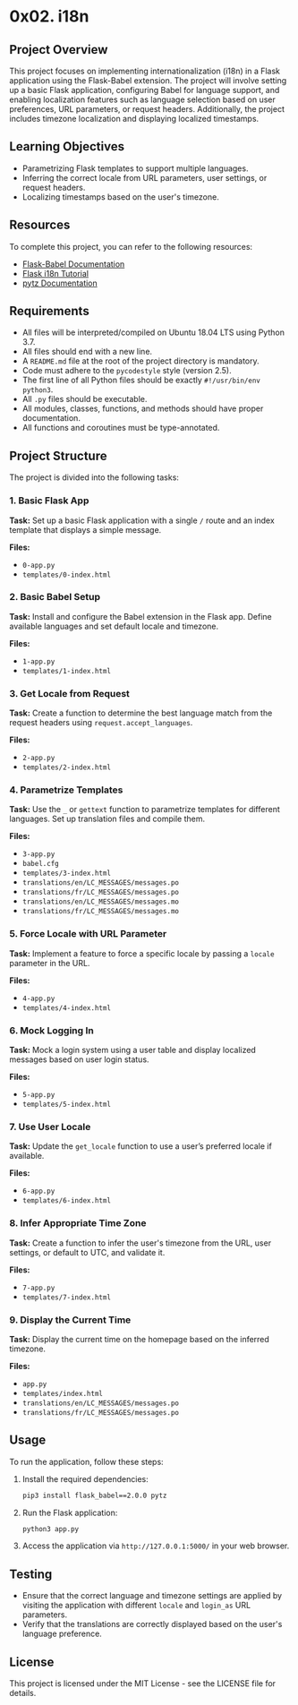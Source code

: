 # 0x02. i18n

## Project Overview

This project focuses on implementing internationalization (i18n) in a Flask application using the Flask-Babel extension. The project will involve setting up a basic Flask application, configuring Babel for language support, and enabling localization features such as language selection based on user preferences, URL parameters, or request headers. Additionally, the project includes timezone localization and displaying localized timestamps.

## Learning Objectives

- Parametrizing Flask templates to support multiple languages.
- Inferring the correct locale from URL parameters, user settings, or request headers.
- Localizing timestamps based on the user's timezone.

## Resources

To complete this project, you can refer to the following resources:

- [Flask-Babel Documentation](https://pythonhosted.org/Flask-Babel/)
- [Flask i18n Tutorial](https://blog.miguelgrinberg.com/post/the-flask-mega-tutorial-part-xiii-i18n-and-l10n)
- [pytz Documentation](https://pytz.sourceforge.net/)

## Requirements

- All files will be interpreted/compiled on Ubuntu 18.04 LTS using Python 3.7.
- All files should end with a new line.
- A `README.md` file at the root of the project directory is mandatory.
- Code must adhere to the `pycodestyle` style (version 2.5).
- The first line of all Python files should be exactly `#!/usr/bin/env python3`.
- All `.py` files should be executable.
- All modules, classes, functions, and methods should have proper documentation.
- All functions and coroutines must be type-annotated.

## Project Structure

The project is divided into the following tasks:

### 1. Basic Flask App

**Task:** Set up a basic Flask application with a single `/` route and an index template that displays a simple message.

**Files:**

- `0-app.py`
- `templates/0-index.html`

### 2. Basic Babel Setup

**Task:** Install and configure the Babel extension in the Flask app. Define available languages and set default locale and timezone.

**Files:**

- `1-app.py`
- `templates/1-index.html`

### 3. Get Locale from Request

**Task:** Create a function to determine the best language match from the request headers using `request.accept_languages`.

**Files:**

- `2-app.py`
- `templates/2-index.html`

### 4. Parametrize Templates

**Task:** Use the `_` or `gettext` function to parametrize templates for different languages. Set up translation files and compile them.

**Files:**

- `3-app.py`
- `babel.cfg`
- `templates/3-index.html`
- `translations/en/LC_MESSAGES/messages.po`
- `translations/fr/LC_MESSAGES/messages.po`
- `translations/en/LC_MESSAGES/messages.mo`
- `translations/fr/LC_MESSAGES/messages.mo`

### 5. Force Locale with URL Parameter

**Task:** Implement a feature to force a specific locale by passing a `locale` parameter in the URL.

**Files:**

- `4-app.py`
- `templates/4-index.html`

### 6. Mock Logging In

**Task:** Mock a login system using a user table and display localized messages based on user login status.

**Files:**

- `5-app.py`
- `templates/5-index.html`

### 7. Use User Locale

**Task:** Update the `get_locale` function to use a user’s preferred locale if available.

**Files:**

- `6-app.py`
- `templates/6-index.html`

### 8. Infer Appropriate Time Zone

**Task:** Create a function to infer the user's timezone from the URL, user settings, or default to UTC, and validate it.

**Files:**

- `7-app.py`
- `templates/7-index.html`

### 9. Display the Current Time

**Task:** Display the current time on the homepage based on the inferred timezone.

**Files:**

- `app.py`
- `templates/index.html`
- `translations/en/LC_MESSAGES/messages.po`
- `translations/fr/LC_MESSAGES/messages.po`

## Usage

To run the application, follow these steps:

1. Install the required dependencies:

   ```bash
   pip3 install flask_babel==2.0.0 pytz
   ```

2. Run the Flask application:

   ```bash
   python3 app.py
   ```

3. Access the application via `http://127.0.0.1:5000/` in your web browser.

## Testing

- Ensure that the correct language and timezone settings are applied by visiting the application with different `locale` and `login_as` URL parameters.
- Verify that the translations are correctly displayed based on the user's language preference.

## License

This project is licensed under the MIT License - see the LICENSE file for details.
